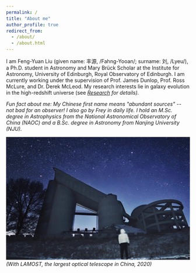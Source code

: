 ```yaml
---
permalink: /
title: "About me"
author_profile: true
redirect_from: 
  - /about/
  - /about.html
---
```


I am Feng-Yuan Liu (given name: 丰源, /Fahng-Yooan/; surname: 刘, /Lyeu/), a Ph.D. student in Astronomy and Mary Brück Scholar at the Institute for Astronomy, University of Edinburgh, Royal Observatory of Edinburgh. I am currently working under the supervision of Prof. James Dunlop, Prof. Ross McLure, and Dr. Derek McLeod. My research interests lie in galaxy evolution in the high-redshift universe (see <i>[Research](https://freyfyliu.github.io/research/)<i> for details).

Fun fact about me: My Chinese first name means "abundant sources" -- not bad for an observer! I also go by Frey in daily life. I hold an M.Sc. degree in Astrophysics from the National Astronomical Observatory of China (NAOC) and a B.Sc. degree in Astronomy from Nanjing University (NJU).

<img src='/images/lamost.jpg'>
<i>(With LAMOST, the largest optical telescope in China, 2020)<i>
